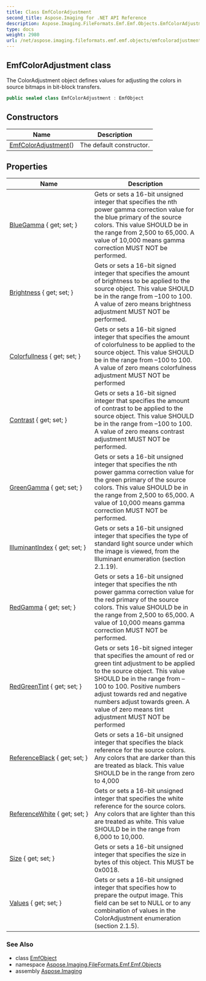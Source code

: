 ```yaml
---
title: Class EmfColorAdjustment
second_title: Aspose.Imaging for .NET API Reference
description: Aspose.Imaging.FileFormats.Emf.Emf.Objects.EmfColorAdjustment class. The ColorAdjustment object defines values for adjusting the colors in source bitmaps in bitblock transfers
type: docs
weight: 2980
url: /net/aspose.imaging.fileformats.emf.emf.objects/emfcoloradjustment/
---
```

## EmfColorAdjustment class

The ColorAdjustment object defines values for adjusting the colors in source bitmaps in bit-block transfers.

```csharp
public sealed class EmfColorAdjustment : EmfObject
```

## Constructors

| Name | Description |
| --- | --- |
| [EmfColorAdjustment](emfcoloradjustment/)() | The default constructor. |

## Properties

| Name | Description |
| --- | --- |
| [BlueGamma](../../aspose.imaging.fileformats.emf.emf.objects/emfcoloradjustment/bluegamma/) { get; set; } | Gets or sets a 16-bit unsigned integer that specifies the nth power gamma correction value for the blue primary of the source colors. This value SHOULD be in the range from 2,500 to 65,000. A value of 10,000 means gamma correction MUST NOT be performed. |
| [Brightness](../../aspose.imaging.fileformats.emf.emf.objects/emfcoloradjustment/brightness/) { get; set; } | Gets or sets a 16-bit signed integer that specifies the amount of brightness to be applied to the source object. This value SHOULD be in the range from –100 to 100. A value of zero means brightness adjustment MUST NOT be performed. |
| [Colorfullness](../../aspose.imaging.fileformats.emf.emf.objects/emfcoloradjustment/colorfullness/) { get; set; } | Gets or sets a 16-bit signed integer that specifies the amount of colorfulness to be applied to the source object. This value SHOULD be in the range from –100 to 100. A value of zero means colorfulness adjustment MUST NOT be performed |
| [Contrast](../../aspose.imaging.fileformats.emf.emf.objects/emfcoloradjustment/contrast/) { get; set; } | Gets or sets a 16-bit signed integer that specifies the amount of contrast to be applied to the source object. This value SHOULD be in the range from –100 to 100. A value of zero means contrast adjustment MUST NOT be performed. |
| [GreenGamma](../../aspose.imaging.fileformats.emf.emf.objects/emfcoloradjustment/greengamma/) { get; set; } | Gets or sets a 16-bit unsigned integer that specifies the nth power gamma correction value for the green primary of the source colors. This value SHOULD be in the range from 2,500 to 65,000. A value of 10,000 means gamma correction MUST NOT be performed. |
| [IlluminantIndex](../../aspose.imaging.fileformats.emf.emf.objects/emfcoloradjustment/illuminantindex/) { get; set; } | Gets or sets a 16-bit unsigned integer that specifies the type of standard light source under which the image is viewed, from the Illuminant enumeration (section 2.1.19). |
| [RedGamma](../../aspose.imaging.fileformats.emf.emf.objects/emfcoloradjustment/redgamma/) { get; set; } | Gets or sets a 16-bit unsigned integer that specifies the nth power gamma correction value for the red primary of the source colors. This value SHOULD be in the range from 2,500 to 65,000. A value of 10,000 means gamma correction MUST NOT be performed. |
| [RedGreenTint](../../aspose.imaging.fileformats.emf.emf.objects/emfcoloradjustment/redgreentint/) { get; set; } | Gets or sets 16-bit signed integer that specifies the amount of red or green tint adjustment to be applied to the source object. This value SHOULD be in the range from –100 to 100. Positive numbers adjust towards red and negative numbers adjust towards green. A value of zero means tint adjustment MUST NOT be performed |
| [ReferenceBlack](../../aspose.imaging.fileformats.emf.emf.objects/emfcoloradjustment/referenceblack/) { get; set; } | Gets or sets a 16-bit unsigned integer that specifies the black reference for the source colors. Any colors that are darker than this are treated as black. This value SHOULD be in the range from zero to 4,000 |
| [ReferenceWhite](../../aspose.imaging.fileformats.emf.emf.objects/emfcoloradjustment/referencewhite/) { get; set; } | Gets or sets a 16-bit unsigned integer that specifies the white reference for the source colors. Any colors that are lighter than this are treated as white. This value SHOULD be in the range from 6,000 to 10,000. |
| [Size](../../aspose.imaging.fileformats.emf.emf.objects/emfcoloradjustment/size/) { get; set; } | Gets or sets a 16-bit unsigned integer that specifies the size in bytes of this object. This MUST be 0x0018. |
| [Values](../../aspose.imaging.fileformats.emf.emf.objects/emfcoloradjustment/values/) { get; set; } | Gets or sets a 16-bit unsigned integer that specifies how to prepare the output image. This field can be set to NULL or to any combination of values in the ColorAdjustment enumeration (section 2.1.5). |

### See Also

* class [EmfObject](../emfobject/)
* namespace [Aspose.Imaging.FileFormats.Emf.Emf.Objects](../../aspose.imaging.fileformats.emf.emf.objects/)
* assembly [Aspose.Imaging](../../)


